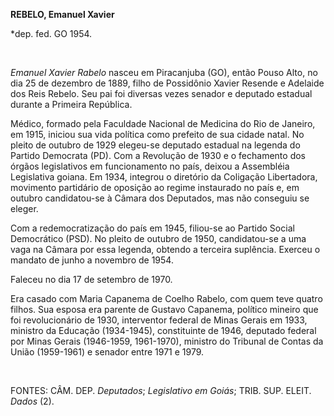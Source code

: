 **REBELO, Emanuel Xavier**

\*dep. fed. GO 1954.

 

*Emanuel Xavier Rabelo* nasceu em Piracanjuba (GO), então Pouso Alto, no
dia 25 de dezembro de 1889, filho de Possidônio Xavier Resende e
Adelaide dos Reis Rebelo. Seu pai foi diversas vezes senador e deputado
estadual durante a Primeira República.

Médico, formado pela Faculdade Nacional de Medicina do Rio de Janeiro,
em 1915, iniciou sua vida política como prefeito de sua cidade natal. No
pleito de outubro de 1929 elegeu-se deputado estadual na legenda do
Partido Democrata (PD). Com a Revolução de 1930 e o fechamento dos
órgãos legislativos em funcionamento no país, deixou a Assembléia
Legislativa goiana. Em 1934, integrou o diretório da Coligação
Libertadora, movimento partidário de oposição ao regime instaurado no
país e, em outubro candidatou-se à Câmara dos Deputados, mas não
conseguiu se eleger.

Com a redemocratização do país em 1945, filiou-se ao Partido Social
Democrático (PSD). No pleito de outubro de 1950, candidatou-se a uma
vaga na Câmara por essa legenda, obtendo a terceira suplência. Exerceu o
mandato de junho a novembro de 1954.

Faleceu no dia 17 de setembro de 1970.

Era casado com Maria Capanema de Coelho Rabelo, com quem teve quatro
filhos. Sua esposa era parente de Gustavo Capanema, político mineiro que
foi revolucionário de 1930, interventor federal de Minas Gerais em 1933,
ministro da Educação (1934-1945), constituinte de 1946, deputado federal
por Minas Gerais (1946-1959, 1961-1970), ministro do Tribunal de Contas
da União (1959-1961) e senador entre 1971 e 1979.

 

FONTES: CÂM. DEP. *Deputados*; *Legislativo em Goiás*; TRIB. SUP. ELEIT.
*Dados* (2).

 
